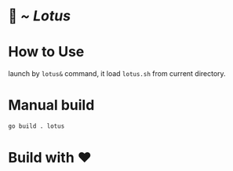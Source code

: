 # 🪷 *~ Lotus*
# How to Use
launch by `lotus&` command, it load `lotus.sh` from current directory.
# Manual build
```sh
go build . lotus
```
# Build with ❤️
